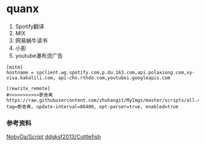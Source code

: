 # quanx

1. Spotify翻译
1. MIX
1. 网易蜗牛读书
1. 小影
1. youtube瀑布流广告

```
[mitm]
hostname = spclient.wg.spotify.com,p.du.163.com,api.polaxiong.com,xy-viva.kakalili.com, api-chn.rthdo.com,youtubei.googleapis.com

[rewrite_remote]
#>>>>>>>>>>>断舍离
https://raw.githubusercontent.com/zhuhangit/MyImgs/master/scripts/all.conf, tag=断舍离, update-interval=86400, opt-parser=true, enabled=true
```


### 参考资料
[NobyDa/Script](https://github.com/NobyDa/Script)
[ddgksf2013/Cuttlefish](https://gitlab.com/ddgksf2013/Cuttlefish)
